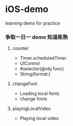 # iOS-demo
learning demo for practice

### 争取一日一 demo 知道练熟

1. counter
   - Timer.scheduledTimer
   - UIControl
   - #selector(@obj func)
   - String(format:)

2. changeFont

   - Loading local fonts
   - change fonts

3. playingLocalVideo

   - Playing local video

   

